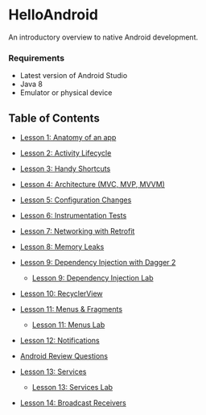 # HelloAndroid

An introductory overview to native Android development.

### Requirements
  * Latest version of Android Studio
  * Java 8
  * Emulator or physical device
  
## Table of Contents
 * [Lesson 1: Anatomy of an app](lesson01/Lesson1_AnatomyOfAnApp.md)
 
 * [Lesson 2: Activity Lifecycle](lesson02/Lesson2_ActivityLifecycle.md)
  
 * [Lesson 3: Handy Shortcuts](lesson03/Lesson3_HandyShortcuts.md)
 
 * [Lesson 4: Architecture (MVC, MVP, MVVM)](lesson04/Lesson4_Architecture.md)
 
 * [Lesson 5: Configuration Changes](lesson05/Lesson5_ConfigurationChanges.md)
 
 * [Lesson 6: Instrumentation Tests](lesson06/Lesson6_InstrumentationTests.md)
 
 * [Lesson 7: Networking with Retrofit](lesson07/Lesson7_NetworkingWithRetrofit.md)
 
 * [Lesson 8: Memory Leaks](lesson08/Lesson8_MemoryLeaks.md)
 
 * [Lesson 9: Dependency Injection with Dagger 2](lesson09/Lesson9_DependencyInjectionDagger2.md)
 
   * [Lesson 9: Dependency Injection Lab](lesson09-lab/Lesson9_Lab_DependencyInjection.md)
 
 * [Lesson 10: RecyclerView](lesson10/Lesson10_RecyclerView.md)
 
 * [Lesson 11: Menus & Fragments](lesson11/Lesson11_MenusAndFragments.md)
 
   * [Lesson 11: Menus Lab](lesson11-lab/Lesson11_Lab_Menus.md)
 
 * [Lesson 12: Notifications](lesson12/src/main/java/com/orobator/helloandroid/lesson12/NotificationActivity.java)
 
 * [Android Review Questions](Review_Questions.md)
 
 * [Lesson 13: Services](lesson13/Lesson13_Services.md)
 
   * [Lesson 13: Services Lab](lesson13-lab/Lesson13_Lab_Services.md)
   
 * [Lesson 14: Broadcast Receivers](lesson14/Lesson14_BroadcastReceivers.md)